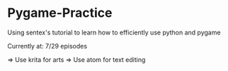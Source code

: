 # Pygame-Practice
Using sentex's tutorial to learn how to efficiently use python and pygame

 Currently at: 7/29 episodes

 => Use krita for arts
 => Use atom for text editing
